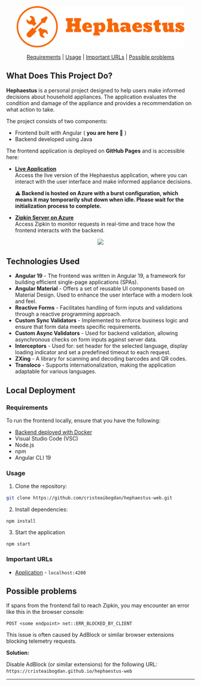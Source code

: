 <div align="center">
   <img width="450" src="src\assets\logos\hephaestus-logo.png" >
</div>

<div align="center">

   [Requirements](#requirements) | 
   [Usage](#usage) | 
   [Important URLs](#important-urls) |
   [Possible problems](#possible-problems)

</div>

## What Does This Project Do?
**Hephaestus** is a personal project designed to help users make informed decisions about household appliances. The application evaluates the condition and damage of the appliance and provides a recommendation on what action to take. 

The project consists of two components:
 - Frontend built with Angular ( **you are here 📍** )
 - Backend developed using Java

The frontend application is deployed on **GitHub Pages** and is accessible here:

- **[Live Application](https://cristeaibogdan.github.io/hephaestus-web/)**  
  Access the live version of the Hephaestus application, where you can interact with the user interface and make informed appliance decisions.
  
  **⚠️ Backend is hosted on Azure with a burst configuration, which means it may temporarily shut down when idle. Please wait for the initialization process to complete.**

- **[Zipkin Server on Azure](https://zipkin.kindmeadow-812476e6.northeurope.azurecontainerapps.io)**  
  Access Zipkin to monitor requests in real-time and trace how the frontend interacts with the backend.

<div align="center">
   <img src="src\assets\images\Application.gif" >
</div>

## Technologies Used
* **Angular 19** - The frontend was written in Angular 19, a framework for building efficient single-page applications (SPAs).
* **Angular Material** - Offers a set of reusable UI components based on Material Design. Used to enhance the user interface with a modern look and feel.
* **Reactive Forms** - Facilitates handling of form inputs and validations through a reactive programming approach.
* **Custom Sync Validators** - Implemented to enforce business logic and ensure that form data meets specific requirements.
* **Custom Async Validators** - Used for backend validation, allowing asynchronous checks on form inputs against server data.
* **Interceptors** - Used for: set header for the selected language, display loading indicator and set a predefined timeout to each request.
* **ZXing** - A library for scanning and decoding barcodes and QR codes.
* **Transloco** - Supports internationalization, making the application adaptable for various languages.

## Local Deployment

### Requirements
To run the frontend locally, ensure that you have the following:

* [Backend deployed with Docker](https://github.com/cristeaibogdan/hephaestus-api/blob/main/README.md)
* Visual Studio Code (VSC)
* Node.js
* npm
* Angular CLI 19

### Usage
1. Clone the repository:
```bash
git clone https://github.com/cristeaibogdan/hephaestus-web.git
```
2. Install dependencies:
```
npm install
```
3. Start the application
```
npm start
```

### Important URLs
- [Application](http://localhost:4200) - `localhost:4200`

## Possible problems
If spans from the frontend fail to reach Zipkin, you may encounter an error like this in the browser console:
```
POST <some endpoint> net::ERR_BLOCKED_BY_CLIENT
```
This issue is often caused by AdBlock or similar browser extensions blocking telemetry requests.

**Solution:**

Disable AdBlock (or similar extensions) for the following URL:
 ```https://cristeaibogdan.github.io/hephaestus-web```

***